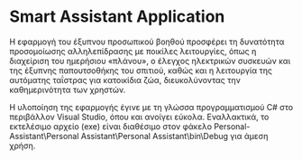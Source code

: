 # Smart Assistant Application
Η εφαρμογή του έξυπνου προσωπικού βοηθού προσφέρει τη δυνατότητα προσομοίωσης αλληλεπίδρασης με ποικίλες λειτουργίες, όπως η διαχείριση του ημερήσιου «πλάνου», ο έλεγχος ηλεκτρικών συσκευών και της έξυπνης παπουτσοθήκης του σπιτιού, καθώς και η λειτουργία της αυτόματης ταΐστρας για κατοικίδια ζώα, διευκολύνοντας την καθημερινότητα των χρηστών.

Η υλοποίηση της εφαρμογής έγινε με τη γλώσσα προγραμματισμού C# στο περιβάλλον Visual Studio, όπου και ανοίγει εύκολα. Εναλλακτικά, το εκτελέσιμο αρχείο (exe) είναι διαθέσιμο στον φάκελο Personal-Assistant\Personal Assistant\Personal Assistant\bin\Debug για άμεση χρήση.
